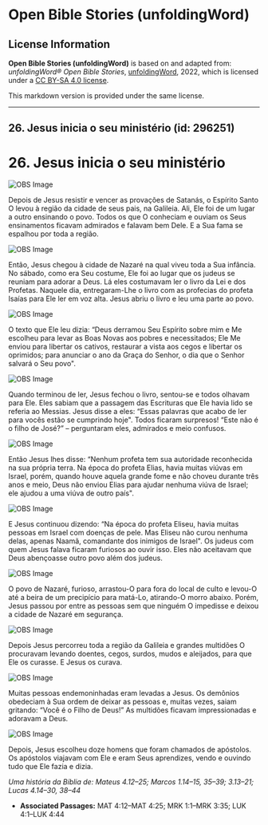 # Open Bible Stories (unfoldingWord)

## License Information

**Open Bible Stories (unfoldingWord)** is based on and adapted from: _unfoldingWord® Open Bible Stories_, [unfoldingWord](https://unfoldingword.org/utw), 2022, which is licensed under a [CC BY-SA 4.0 license](https://creativecommons.org/licenses/by-sa/4.0/legalcode.en).

This markdown version is provided under the same license.



--------------------------------

## 26. Jesus inicia o seu ministério (id: 296251)

26\. Jesus inicia o seu ministério
==================================

![OBS Image](https://cdn.door43.org/obs/jpg/360px/obs-en-26-01.jpg)

Depois de Jesus resistir e vencer as provações de Satanás, o Espírito Santo O levou à região da cidade de seus pais, na Galileia. Ali, Ele foi de um lugar a outro ensinando o povo. Todos os que O conheciam e ouviam os Seus ensinamentos ficavam admirados e falavam bem Dele. E a Sua fama se espalhou por toda a região.

![OBS Image](https://cdn.door43.org/obs/jpg/360px/obs-en-26-02.jpg)

Então, Jesus chegou à cidade de Nazaré na qual viveu toda a Sua infância. No sábado, como era Seu costume, Ele foi ao lugar que os judeus se reuniam para adorar a Deus. Lá eles costumavam ler o livro da Lei e dos Profetas. Naquele dia, entregaram\-Lhe o livro com as profecias do profeta Isaías para Ele ler em voz alta. Jesus abriu o livro e leu uma parte ao povo.

![OBS Image](https://cdn.door43.org/obs/jpg/360px/obs-en-26-03.jpg)

O texto que Ele leu dizia: “Deus derramou Seu Espírito sobre mim e Me escolheu para levar as Boas Novas aos pobres e necessitados; Ele Me enviou para libertar os cativos, restaurar a vista aos cegos e libertar os oprimidos; para anunciar o ano da Graça do Senhor, o dia que o Senhor salvará o Seu povo".

![OBS Image](https://cdn.door43.org/obs/jpg/360px/obs-en-26-04.jpg)

Quando terminou de ler, Jesus fechou o livro, sentou\-se e todos olhavam para Ele. Eles sabiam que a passagem das Escrituras que Ele havia lido se referia ao Messias. Jesus disse a eles: “Essas palavras que acabo de ler para vocês estão se cumprindo hoje". Todos ficaram surpresos! “Este não é o filho de José?” – perguntaram eles, admirados e meio confusos.

![OBS Image](https://cdn.door43.org/obs/jpg/360px/obs-en-26-05.jpg)

Então Jesus lhes disse: “Nenhum profeta tem sua autoridade reconhecida na sua própria terra. Na época do profeta Elias, havia muitas viúvas em Israel, porém, quando houve aquela grande fome e não choveu durante três anos e meio, Deus não enviou Elias para ajudar nenhuma viúva de Israel; ele ajudou a uma viúva de outro país".

![OBS Image](https://cdn.door43.org/obs/jpg/360px/obs-en-26-06.jpg)

E Jesus continuou dizendo: “Na época do profeta Eliseu, havia muitas pessoas em Israel com doenças de pele. Mas Eliseu não curou nenhuma delas, apenas Naamã, comandante dos inimigos de Israel". Os judeus com quem Jesus falava ficaram furiosos ao ouvir isso. Eles não aceitavam que Deus abençoasse outro povo além dos judeus.

![OBS Image](https://cdn.door43.org/obs/jpg/360px/obs-en-26-07.jpg)

O povo de Nazaré, furioso, arrastou\-O para fora do local de culto e levou\-O até a beira de um precipício para matá\-Lo, atirando\-O morro abaixo. Porém, Jesus passou por entre as pessoas sem que ninguém O impedisse e deixou a cidade de Nazaré em segurança.

![OBS Image](https://cdn.door43.org/obs/jpg/360px/obs-en-26-08.jpg)

Depois Jesus percorreu toda a região da Galileia e grandes multidões O procuravam levando doentes, cegos, surdos, mudos e aleijados, para que Ele os curasse. E Jesus os curava.

![OBS Image](https://cdn.door43.org/obs/jpg/360px/obs-en-26-09.jpg)

Muitas pessoas endemoninhadas eram levadas a Jesus. Os demônios obedeciam à Sua ordem de deixar as pessoas e, muitas vezes, saiam gritando: “Você é o Filho de Deus!” As multidões ficavam impressionadas e adoravam a Deus.

![OBS Image](https://cdn.door43.org/obs/jpg/360px/obs-en-26-10.jpg)

Depois, Jesus escolheu doze homens que foram chamados de apóstolos. Os apóstolos viajavam com Ele e eram Seus aprendizes, vendo e ouvindo tudo que Ele fazia e dizia.

*Uma história da Bíblia de: Mateus 4\.12–25; Marcos 1\.14–15, 35–39; 3\.13–21; Lucas 4\.14–30, 38–44*

* **Associated Passages:** MAT 4:12–MAT 4:25; MRK 1:1–MRK 3:35; LUK 4:1–LUK 4:44

